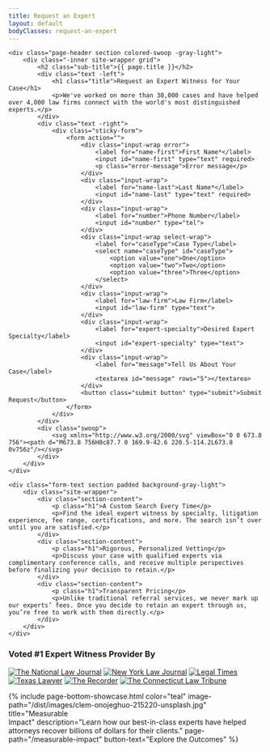 ```yaml
---
title: Request an Expert
layout: default
bodyClasses: request-an-expert
---
```


<div id="sticky-form-container">

    <div class="page-header section colored-swoop -gray-light">
        <div class="-inner site-wrapper grid">
            <h2 class="sub-title">{{ page.title }}</h2>
            <div class="text -left">
                <h1 class="title">Request an Expert Witness for Your Case</h1>
                <p>We've worked on more than 30,000 cases and have helped over 4,000 law firms connect with the world's most distinguished experts.</p>
            </div>
            <div class="text -right">
                <div class="sticky-form">            
                    <form action="">
                        <div class="input-wrap error">
                            <label for="name-first">First Name*</label>
                            <input id="name-first" type="text" required>
                            <p class="error-message">Error message</p>
                        </div>
                        <div class="input-wrap">
                            <label for="name-last">Last Name*</label>
                            <input id="name-last" type="text" required>
                        </div>
                        <div class="input-wrap">
                            <label for="number">Phone Number</label>
                            <input id="number" type="tel">
                        </div>
                        <div class="input-wrap select-wrap">
                            <label for="caseType">Case Type</label>
                            <select name="caseType" id="caseType">
                                <option value="one">One</option>
                                <option value="two">Two</option>
                                <option value="three">Three</option>
                            </select>
                        </div>
                        <div class="input-wrap">
                            <label for="law-firm">Law Firm</label>
                            <input id="law-firm" type="text">
                        </div>
                        <div class="input-wrap">
                            <label for="expert-specialty">Desired Expert Specialty</label>
                            <input id="expert-specialty" type="text">
                        </div>
                        <div class="input-wrap">
                            <label for="message">Tell Us About Your Case</label>
                            <textarea id="message" rows="5"></textarea>
                        </div>
                        <button class="submit button" type="submit">Submit Request</button>
                    </form>
                </div>
            </div>
            <div class="swoop">
                <svg xmlns="http://www.w3.org/2000/svg" viewBox="0 0 673.8 756"><path d="M673.8 756H0c87.7 0 169.9-42.6 220.5-114.2L673.8 0v756z"/></svg>
            </div>
        </div>
    </div>

    <div class="form-text section padded background-gray-light">
        <div class="site-wrapper">
            <div class="section-content">
                <p class="h1">A Custom Search Every Time</p>
                <p>Find the ideal expert witness by specialty, litigation experience, fee range, certifications, and more. The search isn’t over until you are satisfied.</p>
            </div>
            <div class="section-content">
                <p class="h1">Rigorous, Personalized Vetting</p>
                <p>Discuss your case with qualified experts via complimentary conference calls, and receive multiple perspectives before finalizing your decision to retain.</p>
            </div>
            <div class="section-content">
                <p class="h1">Transparent Pricing</p>
                <p>Unlike traditional referral services, we never mark up our experts’ fees. Once you decide to retain an expert through us, you’re free to work with them directly.</p>
            </div>
        </div>
    </div>

</div>

<div class="section padded background-gray-light">
    <div class="site-wrapper">
        <h3 class="section-label">Voted #1 Expert Witness Provider By</h3>
        <div class="logo-carousel">
            <a class="logo" href="https://www.law.com/nationallawjournal" rel="noopener" target="_blank"><img src="/dist/images/logos/nationallawjournal.png" alt="The National Law Journal"></a>
            <a class="logo" href="https://www.law.com/newyorklawjournal/" rel="noopener" target="_blank"><img src="/dist/images/logos/newyorklawjournal.png" alt="New York Law Journal"></a>
            <a class="logo" href="www.nationallawjournal.com/legaltimes/" rel="noopener" target="_blank"><img src="/dist/images/logos/legaltimes.png" alt="Legal Times"></a>
            <a class="logo" href="https://www.law.com/texaslawyer/" rel="noopener" target="_blank"><img src="/dist/images/logos/texaslawyer.png" alt="Texas Lawyer"></a>
            <a class="logo" href="https://www.law.com/therecorder/" rel="noopener" target="_blank"><img src="/dist/images/logos/therecorder.png" alt="The Recorder"></a>
            <a class="logo" href="https://www.law.com/ctlawtribune/" rel="noopener" target="_blank"><img src="/dist/images/logos/connecticutlawtribune.png" alt="The Connecticut Law Tribune"></a>
        </div>
    </div>
</div>

{% include page-bottom-showcase.html color="teal" image-path="/dist/images/clem-onojeghuo-215220-unsplash.jpg" title="Measurable<br> Impact" description="Learn how our best-in-class experts have helped attorneys recover billions of dollars for their clients." page-path="/measurable-impact" button-text="Explore the Outcomes" %}